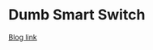 # Dumb Smart Switch

[Blog link](https://jason1996429.wordpress.com/2021/02/11/ble-interactions-wk2-dumb-smart-switch/)